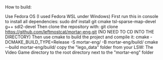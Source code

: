 How to build:

Use Fedora OS (I used Fedora WSL under Windows)
First run this in console to install all dependencies: sudo dnf install git cmake tsl-sparse-map-devel g++ sdl2-devel
Then clone the repository with: git clone https://github.com/leftmostcat/mortar-eng.git
(NO NEED TO CD INTO THE DIRECTORY) Then use cmake to build the project and compile it: cmake -DCMAKE_BUILD_TYPE=Release -S mortar-eng/ -B mortar-eng/build/ cmake --build mortar-eng/build/
copy the "lego_data" folder from your LSW: The Video Game directory to the root directory next to the "mortar-eng" folder
